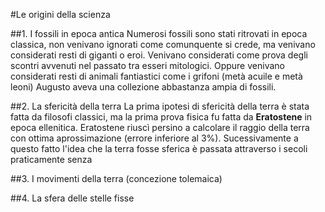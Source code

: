 #Le origini della scienza

##1. I fossili in epoca antica
Numerosi fossili sono stati ritrovati in epoca classica, non venivano ignorati come comunquente si crede, ma 
venivano considerati resti di giganti o eroi. Venivano considerati come prova degli scontri avvenuti nel passato tra
esseri mitologici. Oppure venivano considerati resti di animali fantiastici come i grifoni (metà acuile e metà leoni)
Augusto aveva una collezione abbastanza ampia di fossili.

##2. La sfericità della terra
La prima ipotesi di sfericità della terra è stata fatta da filosofi classici, ma la prima prova fisica fu fatta da 
__Eratostene__ in epoca ellenitica. Eratostene riuscì persino a calcolare il raggio della terra con ottima aprossimazione
(errore inferiore al 3%). Sucessivamente a questo fatto l'idea che la terra fosse sferica è passata attraverso i secoli
praticamente senza 

##3. I movimenti della terra (concezione tolemaica)

##4. La sfera delle stelle fisse
